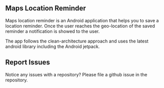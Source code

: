 ## Maps Location Reminder

Maps location reminder is an Android application that helps you to save a location reminder. 
Once the user reaches the geo-location of the saved reminder a notification is showed to the user.

The app follows the clean-architecture approach and uses the latest android library including the Android jetpack.

## Report Issues

Notice any issues with a repository? Please file a github issue in the repository.
